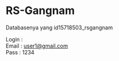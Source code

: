 # RS-Gangnam

Databasenya yang id15718503_rsgangnam <br>

Login : <br>
Email : user1@gmail.com <br>
Pass  : 1234 
